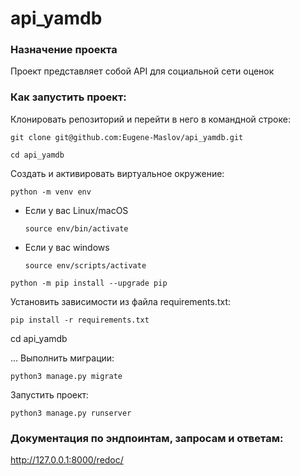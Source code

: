 # api_yamdb
### Назначение проекта
Проект представляет собой API для социальной сети оценок


### Как запустить проект:

Клонировать репозиторий и перейти в него в командной строке:

```
git clone git@github.com:Eugene-Maslov/api_yamdb.git
```

```
cd api_yamdb
```

Cоздать и активировать виртуальное окружение:

```
python -m venv env
```

* Если у вас Linux/macOS

    ```
    source env/bin/activate
    ```

* Если у вас windows

    ```
    source env/scripts/activate
    ```

```
python -m pip install --upgrade pip
```

Установить зависимости из файла requirements.txt:

```
pip install -r requirements.txt

```
cd api_yamdb

...
Выполнить миграции:

```
python3 manage.py migrate
```

Запустить проект:

```
python3 manage.py runserver
```
### Документация по эндпоинтам, запросам и ответам:

http://127.0.0.1:8000/redoc/